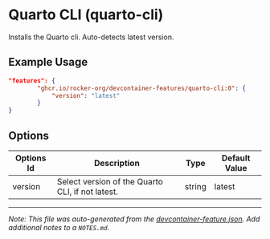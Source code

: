 
# Quarto CLI (quarto-cli)

Installs the Quarto cli. Auto-detects latest version.

## Example Usage

```json
"features": {
        "ghcr.io/rocker-org/devcontainer-features/quarto-cli:0": {
            "version": "latest"
        }
}
```

## Options

| Options Id | Description | Type | Default Value |
|-----|-----|-----|-----|
| version | Select version of the Quarto CLI, if not latest. | string | latest |



---

_Note: This file was auto-generated from the [devcontainer-feature.json](https://github.com/rocker-org/devcontainer-features/blob/main/src/quarto-cli/devcontainer-feature.json).  Add additional notes to a `NOTES.md`._
